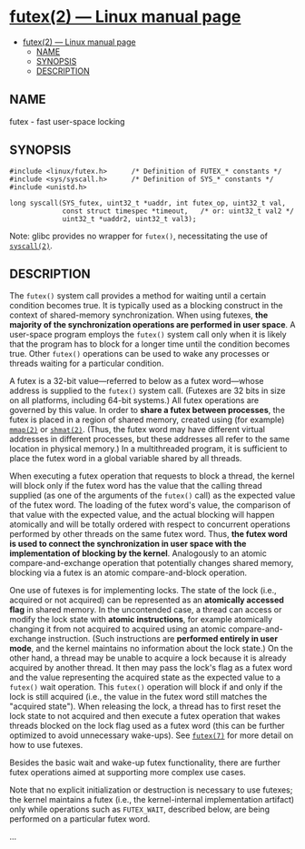 # [futex(2) — Linux manual page](https://man7.org/linux/man-pages/man2/futex.2.html)

- [futex(2) — Linux manual page](#futex2--linux-manual-page)
  - [NAME](#name)
  - [SYNOPSIS](#synopsis)
  - [DESCRIPTION](#description)

## NAME

futex - fast user-space locking

## SYNOPSIS

    #include <linux/futex.h>      /* Definition of FUTEX_* constants */
    #include <sys/syscall.h>      /* Definition of SYS_* constants */
    #include <unistd.h>

    long syscall(SYS_futex, uint32_t *uaddr, int futex_op, uint32_t val,
                 const struct timespec *timeout,   /* or: uint32_t val2 */
                 uint32_t *uaddr2, uint32_t val3);

Note: glibc provides no wrapper for `futex()`, necessitating the use of [`syscall(2)`](https://man7.org/linux/man-pages/man2/syscall.2.html).

## DESCRIPTION

The `futex()` system call provides a method for waiting until a certain condition becomes true. It is typically used as a blocking construct in the context of shared-memory synchronization. When using futexes, **the majority of the synchronization operations are performed in user space**. A user-space program employs the `futex()` system call only when it is likely that the program has to block for a longer time until the condition becomes true. Other `futex()` operations can be used to wake any processes or threads waiting for a particular condition.

A futex is a 32-bit value—referred to below as a futex word—whose address is supplied to the `futex()` system call. (Futexes are 32 bits in size on all platforms, including 64-bit systems.) All futex operations are governed by this value. In order to **share a futex between processes**, the futex is placed in a region of shared memory, created using (for example) [`mmap(2)`](https://man7.org/linux/man-pages/man2/mmap.2.html) or [`shmat(2)`](https://man7.org/linux/man-pages/man2/shmat.2.html). (Thus, the futex word may have different virtual addresses in different processes, but these addresses all refer to the same location in physical memory.) In a multithreaded program, it is sufficient to place the futex word in a global variable shared by all threads.

When executing a futex operation that requests to block a thread, the kernel will block only if the futex word has the value that the calling thread supplied (as one of the arguments of the `futex()` call) as the expected value of the futex word. The loading of the futex word's value, the comparison of that value with the expected value, and the actual blocking will happen atomically and will be totally ordered with respect to concurrent operations performed by other threads on the same futex word. Thus, **the futex word is used to connect the synchronization in user space with the implementation of blocking by the kernel**. Analogously to an atomic compare-and-exchange operation that potentially changes shared memory, blocking via a futex is an atomic compare-and-block operation.

One use of futexes is for implementing locks. The state of the lock (i.e., acquired or not acquired) can be represented as an **atomically accessed flag** in shared memory. In the uncontended case, a thread can access or modify the lock state with **atomic instructions**, for example atomically changing it from not acquired to acquired using an atomic compare-and-exchange instruction. (Such instructions are **performed entirely in user mode**, and the kernel maintains no information about the lock state.) On the other hand, a thread may be unable to acquire a lock because it is already acquired by another thread.  It then may pass the lock's flag as a futex word and the value representing the acquired state as the expected value to a `futex()` wait operation. This `futex()` operation will block if and only if the lock is still acquired (i.e., the value in the futex word still matches the "acquired state").  When releasing the lock, a thread has to first reset the lock state to not acquired and then execute a futex operation that wakes threads blocked on the lock flag used as a futex word (this can be further optimized to avoid unnecessary wake-ups).  See [`futex(7)`](https://man7.org/linux/man-pages/man7/futex.7.html) for more detail on how to use futexes.

Besides the basic wait and wake-up futex functionality, there are further futex operations aimed at supporting more complex use cases.

Note that no explicit initialization or destruction is necessary to use futexes; the kernel maintains a futex (i.e., the kernel-internal implementation artifact) only while operations such as `FUTEX_WAIT`, described below, are being performed on a particular futex word.

...
